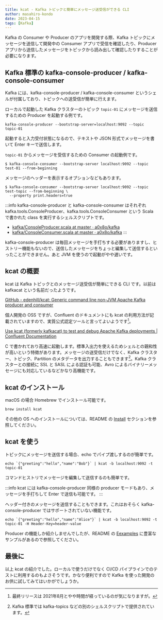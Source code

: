 ```yaml
---
title: kcat - Kafka トピックと簡単にメッセージ送受信ができる CLI
author: masahiro-kondo
date: 2023-04-15
tags: [Kafka]
---
```


Kafka の Consumer や Producer のアプリを開発する際、Kafka トピックにメッセージを送信して開発中の Consumer アプリで受信を確認したり、Producer アプリから送信したメッセージをトピックから読み出して確認したりすることが必要になります。

## Kafka 標準の kafka-console-producer / kafka-console-consumer
Kafka には、kafka-console-producer / kafka-console-consumer というシェルが付属しており、トピックへの送受信が簡単に行えます。

ローカルで起動した Kafka クラスターのトピック `topic-01` にメッセージを送信するための Producer を起動する例です。

```shell
kafka-console-producer --bootstrap-server=localhost:9092 --topic topic-01
```

起動すると入力受付状態になるので、テキストや JSON 形式でメッセージを書いて Enter キーで送信します。

`topic-01` からメッセージを受信するための Consumer の起動例です。

```shell
$ kafka-console-consumer --bootstrap-server localhost:9092 --topic test-01 --from-beginning
```
メッセージのヘッダーを表示するオプションなどもあります。

```shell
$ kafka-console-consumer --bootstrap-server localhost:9092 --topic test-topic --from-beginning \
  --property print.headers=true
```

:::info
kafka-console-producer と kafka-console-consumer はそれぞれ kafka.tools.ConsoleProducer、kafka.tools.ConsoleConsumer という Scala で書かれた class を実行するシェルスクリプトです。

- [kafka/ConsoleProducer.scala at master · a0x8o/kafka](https://github.com/a0x8o/kafka/blob/master/core/src/main/scala/kafka/tools/ConsoleProducer.scala)
- [kafka/ConsoleConsumer.scala at master · a0x8o/kafka](https://github.com/a0x8o/kafka/blob/master/core/src/main/scala/kafka/tools/ConsoleConsumer.scala)
:::

kafka-console-producer は毎回メッセージを手打ちする必要がありますし、ヒストリー機能もないので、送信したメッセージをちょっと編集して送信するといったことができません。あと JVM を使うので起動がやや遅いです。

## kcat の概要
kcat は Kafka トピックとのメッセージ送受信が簡単にできる CLI です。以前は kafkacat という名前だったようです。

[GitHub - edenhill/kcat: Generic command line non-JVM Apache Kafka producer and consumer](https://github.com/edenhill/kcat)

個人開発の OSS ですが、Confluent のドキュメントにも kcat の利用方法が記載されていますので、実質公式認定ツールと言ってよいようです[^1]。

[^1]: 最終リリースは 2021年8月とやや時間が経っているのが気になりますが。

[Use kcat (formerly kafkacat) to test and debug Apache Kafka deployments &#124; Confluent Documentation](https://docs.confluent.io/platform/current/clients/kafkacat-usage.html)

C で書かれており高速に起動します。標準入出力を使えるためシェルとの親和性が高いという特徴があります。メッセージの送受信だけでなく、Kafka クラスター、トピック、Partition のメタデータを出力することもできます[^2]。Kafka クラスターとの接続に SSL と SASL による認証も可能、Avro によるバイナリーメッセージにも対応しているなどかなり高機能です。

[^2]: Kafka 標準では kafka-topics などの別のシェルスクリプトで提供されています。

## kcat のインストール
macOS の場合 Homebrew でインストール可能です。

```shell
brew install kcat
```
その他の OS へのインストールについては、README の [Install](https://github.com/edenhill/kcat#install) セクションを参照してください。

## kcat を使う
トピックにメッセージを送信する場合、echo でパイプ渡しするのが簡単です。

```shell
echo `{"greeting":"hello","name":"Bob"}` | kcat -b localhost:9092 -t topic-01
```

コマンドヒストリでメッセージを編集して送信するのも簡単です。

:::info
kcat には kafka-console-producer 同様の producer モードもあり、メッセージを手打ちして Enter で送信も可能です。
:::

ヘッダー付きのメッセージを送信することもできます。これはおそらく kafka-console-producer ではサポートされていない機能です。

```shell
echo `{"greeting":"hello","name":"Alice"}` | kcat -b localhost:9092 -t topic-01 -H Header-Key=header-value
```

Producer の機能しか紹介しませんでしたが、README の [Eexamples](https://github.com/edenhill/kcat#examples) に豊富なサンプルがあるので参照してください。

## 最後に
以上 kcat の紹介でした。ローカルで使うだけでなく CI/CD パイプラインでのテストに利用するのもよさそうです。かなり便利ですので Kafka を使った開発のお供に試してみてはいかがでしょうか。
